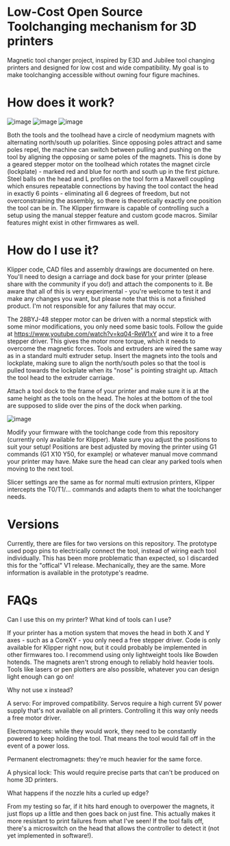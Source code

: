 # Low-Cost Open Source Toolchanging mechanism for 3D printers

Magnetic tool changer project, inspired by E3D and Jubilee tool changing printers and designed for low cost and wide compatibility. My goal is to make toolchanging accessible without owning four figure machines.

# How does it work?
![image](https://user-images.githubusercontent.com/112611063/208245435-d338f48e-3ce6-444d-a6e6-09b0cfb5a90c.png)
![image](https://user-images.githubusercontent.com/112611063/208245552-76d45640-5981-4120-9544-c5b3c500ecd8.png)
![image](https://user-images.githubusercontent.com/112611063/208245656-bfdf631d-43b8-4c83-bfc3-9f12c80852b1.png)

Both the tools and the toolhead have a circle of neodymium magnets with alternating north/south up polarities. Since opposing poles attract and same poles repel, the machine can switch between pulling and pushing on the tool by aligning the opposing or same poles of the magnets. This is done by a geared stepper motor on the toolhead which rotates the magnet circle (lockplate) - marked red and blue for north and south up in the first picture. Steel balls on the head and L profiles on the tool form a Maxwell coupling which ensures repeatable connections by having the tool contact the head in exactly 6 points - eliminating all 6 degrees of freedom, but not overconstraining the assembly, so there is theoretically exactly one position the tool can be in. The Klipper firmware is capable of controlling such a setup using the manual stepper feature and custom gcode macros. Similar features might exist in other firmwares as well.

# How do I use it?

Klipper code, CAD files and assembly drawings are documented on here. You'll need to design a carriage and dock base for your printer (please share with the community if you do!) and attach the components to it. Be aware that all of this is very experimental - you're welcome to test it and make any changes you want, but please note that this is not a finished product. I'm not responsible for any failures that may occur.

The 28BYJ-48 stepper motor can be driven with a normal stepstick with some minor modifications, you only need some basic tools. Follow the guide at https://www.youtube.com/watch?v=kq04-ReW1xY and wire it to a free stepper driver. This gives the motor more torque, which it needs to overcome the magnetic forces. Tools and extruders are wired the same way as in a standard multi extruder setup. Insert the magnets into the tools and lockplate, making sure to align the north/south poles so that the tool is pulled towards the lockplate when its "nose" is pointing straight up. Attach the tool head to the extruder carriage.

Attach a tool dock to the frame of your printer and make sure it is at the same height as the tools on the head. The holes at the bottom of the tool are supposed to slide over the pins of the dock when parking.

![image](https://user-images.githubusercontent.com/112611063/208246075-db46f666-d9a7-4499-bb7f-7939d0e811ee.png)

Modify your firmware with the toolchange code from this repository (currently only available for Klipper). Make sure you adjust the positions to suit your setup! Positions are best adjusted by moving the printer using G1 commands (G1 X10 Y50, for example) or whatever manual move command your printer may have. Make sure the head can clear any parked tools when moving to the next tool.

Slicer settings are the same as for normal multi extrusion printers, Klipper intercepts the T0/T1/... commands and adapts them to what the toolchanger needs.

# Versions

Currently, there are files for two versions on this repository. The prototype used pogo pins to electrically connect the tool, instead of wiring each tool individually. This has been more problematic than expected, so I discarded this for the "offical" V1 release. Mechanically, they are the same. More information is available in the prototype's readme.

# FAQs

Can I use this on my printer? What kind of tools can I use?

If your printer has a motion system that moves the head in both X and Y axes - such as a CoreXY - you only need a free stepper driver. Code is only available for Klipper right now, but it could probably be implemented in other firmwares too.
I recommend using only lightweight tools like Bowden hotends. The magnets aren't strong enough to reliably hold heavier tools. Tools like lasers or pen plotters are also possible, whatever you can design light enough can go on!

Why not use x instead?

A servo: For improved compatibility. Servos require a high current 5V power supply that's not available on all printers. Controlling it this way only needs a free motor driver.

Electromagnets: while they would work, they need to be constantly powered to keep holding the tool. That means the tool would fall off in the event of a power loss.

Permanent electromagnets: they're much heavier for the same force.

A physical lock: This would require precise parts that can't be produced on home 3D printers.

What happens if the nozzle hits a curled up edge?

From my testing so far, if it hits hard enough to overpower the magnets, it just flops up a little and then goes back on just fine. This actually makes it more resistant to print failures from what I've seen! If the tool falls off, there's a microswitch on the head that allows the controller to detect it (not yet implemented in software!).
